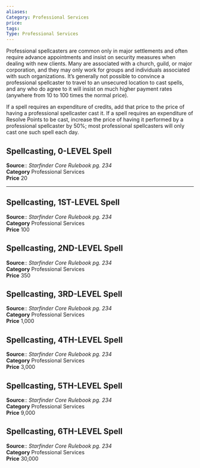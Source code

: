 ```yaml
---
aliases: 
Category: Professional Services
price:  
tags: 
Type: Professional Services
---
```

Professional spellcasters are common only in major settlements and often require advance appointments and insist on security measures when dealing with new clients. Many are associated with a church, guild, or major corporation, and they may only work for groups and individuals associated with such organizations. It’s generally not possible to convince a professional spellcaster to travel to an unsecured location to cast spells, and any who do agree to it will insist on much higher payment rates (anywhere from 10 to 100 times the normal price).

If a spell requires an expenditure of credits, add that price to the price of having a professional spellcaster cast it. If a spell requires an expenditure of Resolve Points to be cast, increase the price of having it performed by a professional spellcaster by 50%; most professional spellcasters will only cast one such spell each day.

## Spellcasting, 0-LEVEL Spell

**Source**:: _Starfinder Core Rulebook pg. 234_  
**Category** Professional Services  
**Price** 20

---

## Spellcasting, 1ST-LEVEL Spell

**Source**:: _Starfinder Core Rulebook pg. 234_  
**Category** Professional Services  
**Price** 100

## Spellcasting, 2ND-LEVEL Spell

**Source**:: _Starfinder Core Rulebook pg. 234_  
**Category** Professional Services  
**Price** 350

## Spellcasting, 3RD-LEVEL Spell

**Source**:: _Starfinder Core Rulebook pg. 234_  
**Category** Professional Services  
**Price** 1,000

## Spellcasting, 4TH-LEVEL Spell

**Source**:: _Starfinder Core Rulebook pg. 234_  
**Category** Professional Services  
**Price** 3,000

## Spellcasting, 5TH-LEVEL Spell

**Source**:: _Starfinder Core Rulebook pg. 234_  
**Category** Professional Services  
**Price** 9,000

## Spellcasting, 6TH-LEVEL Spell

**Source**:: _Starfinder Core Rulebook pg. 234_  
**Category** Professional Services  
**Price** 30,000
